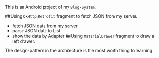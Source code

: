 This is an Android project of my `Blog-System`.

##Using `OkHttp`,`Retrofit` fragment to fetch JSON from my server.
 - fetch JSON data from my server
 - parse JSON data to List<JavaBean>
 - show the data by Adapter
##Using `MaterialDrawer` fragment to draw a left drawer.

The design-pattern in the architecture is the most worth thing to learning.